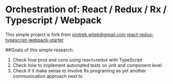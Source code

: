 # Orchestration of: React / Redux / Rx / Typescript / Webpack
This simple project is fork from piotrek.witek@gmail.com [react-redux-typescript-webpack-starter](https://github.com/piotrwitek/react-redux-typescript-webpack-starter)

##Goals of this simple research:
1. Check how pros and cons using react+redux with TypeScript
1. Check how to implement automated tests on unit and component level
1. Check if it make sense to involve Rx programing as yet another communication approach next to 
